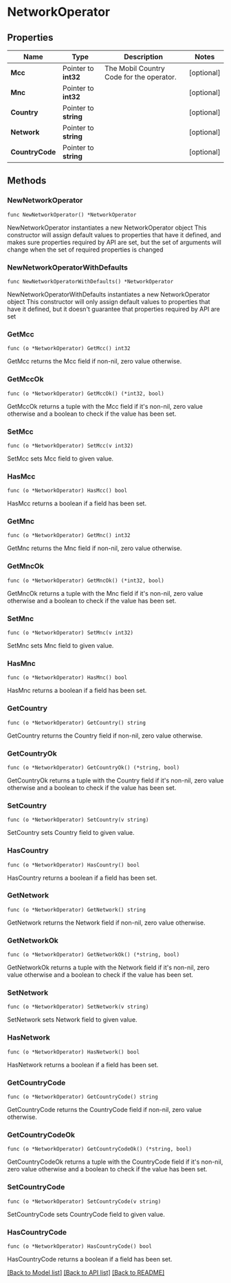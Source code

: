 # NetworkOperator

## Properties

Name | Type | Description | Notes
------------ | ------------- | ------------- | -------------
**Mcc** | Pointer to **int32** | The Mobil Country Code for the operator. | [optional] 
**Mnc** | Pointer to **int32** |  | [optional] 
**Country** | Pointer to **string** |  | [optional] 
**Network** | Pointer to **string** |  | [optional] 
**CountryCode** | Pointer to **string** |  | [optional] 

## Methods

### NewNetworkOperator

`func NewNetworkOperator() *NetworkOperator`

NewNetworkOperator instantiates a new NetworkOperator object
This constructor will assign default values to properties that have it defined,
and makes sure properties required by API are set, but the set of arguments
will change when the set of required properties is changed

### NewNetworkOperatorWithDefaults

`func NewNetworkOperatorWithDefaults() *NetworkOperator`

NewNetworkOperatorWithDefaults instantiates a new NetworkOperator object
This constructor will only assign default values to properties that have it defined,
but it doesn't guarantee that properties required by API are set

### GetMcc

`func (o *NetworkOperator) GetMcc() int32`

GetMcc returns the Mcc field if non-nil, zero value otherwise.

### GetMccOk

`func (o *NetworkOperator) GetMccOk() (*int32, bool)`

GetMccOk returns a tuple with the Mcc field if it's non-nil, zero value otherwise
and a boolean to check if the value has been set.

### SetMcc

`func (o *NetworkOperator) SetMcc(v int32)`

SetMcc sets Mcc field to given value.

### HasMcc

`func (o *NetworkOperator) HasMcc() bool`

HasMcc returns a boolean if a field has been set.

### GetMnc

`func (o *NetworkOperator) GetMnc() int32`

GetMnc returns the Mnc field if non-nil, zero value otherwise.

### GetMncOk

`func (o *NetworkOperator) GetMncOk() (*int32, bool)`

GetMncOk returns a tuple with the Mnc field if it's non-nil, zero value otherwise
and a boolean to check if the value has been set.

### SetMnc

`func (o *NetworkOperator) SetMnc(v int32)`

SetMnc sets Mnc field to given value.

### HasMnc

`func (o *NetworkOperator) HasMnc() bool`

HasMnc returns a boolean if a field has been set.

### GetCountry

`func (o *NetworkOperator) GetCountry() string`

GetCountry returns the Country field if non-nil, zero value otherwise.

### GetCountryOk

`func (o *NetworkOperator) GetCountryOk() (*string, bool)`

GetCountryOk returns a tuple with the Country field if it's non-nil, zero value otherwise
and a boolean to check if the value has been set.

### SetCountry

`func (o *NetworkOperator) SetCountry(v string)`

SetCountry sets Country field to given value.

### HasCountry

`func (o *NetworkOperator) HasCountry() bool`

HasCountry returns a boolean if a field has been set.

### GetNetwork

`func (o *NetworkOperator) GetNetwork() string`

GetNetwork returns the Network field if non-nil, zero value otherwise.

### GetNetworkOk

`func (o *NetworkOperator) GetNetworkOk() (*string, bool)`

GetNetworkOk returns a tuple with the Network field if it's non-nil, zero value otherwise
and a boolean to check if the value has been set.

### SetNetwork

`func (o *NetworkOperator) SetNetwork(v string)`

SetNetwork sets Network field to given value.

### HasNetwork

`func (o *NetworkOperator) HasNetwork() bool`

HasNetwork returns a boolean if a field has been set.

### GetCountryCode

`func (o *NetworkOperator) GetCountryCode() string`

GetCountryCode returns the CountryCode field if non-nil, zero value otherwise.

### GetCountryCodeOk

`func (o *NetworkOperator) GetCountryCodeOk() (*string, bool)`

GetCountryCodeOk returns a tuple with the CountryCode field if it's non-nil, zero value otherwise
and a boolean to check if the value has been set.

### SetCountryCode

`func (o *NetworkOperator) SetCountryCode(v string)`

SetCountryCode sets CountryCode field to given value.

### HasCountryCode

`func (o *NetworkOperator) HasCountryCode() bool`

HasCountryCode returns a boolean if a field has been set.


[[Back to Model list]](../README.md#documentation-for-models) [[Back to API list]](../README.md#documentation-for-api-endpoints) [[Back to README]](../README.md)


